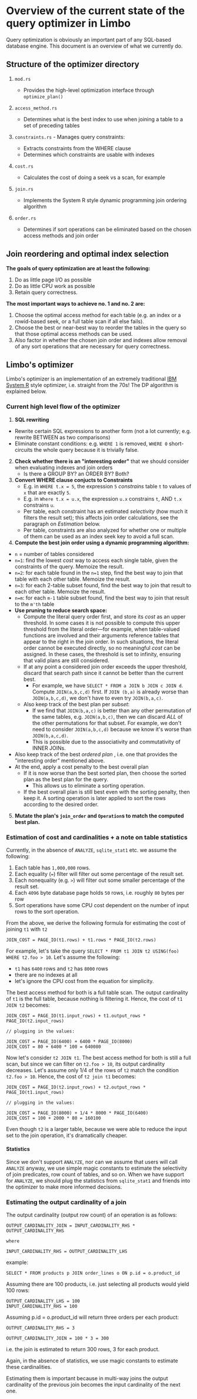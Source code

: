 # Overview of the current state of the query optimizer in Limbo

Query optimization is obviously an important part of any SQL-based database engine. This document is an overview of what we currently do.

## Structure of the optimizer directory

1. `mod.rs`
   - Provides the high-level optimization interface through `optimize_plan()`

2. `access_method.rs`
   - Determines what is the best index to use when joining a table to a set of preceding tables

3. `constraints.rs` - Manages query constraints:
   - Extracts constraints from the WHERE clause
   - Determines which constraints are usable with indexes

4. `cost.rs`
   - Calculates the cost of doing a seek vs a scan, for example

5. `join.rs`
   - Implements the System R style dynamic programming join ordering algorithm

6. `order.rs`
   - Determines if sort operations can be eliminated based on the chosen access methods and join order

## Join reordering and optimal index selection

**The goals of query optimization are at least the following:**

1. Do as little page I/O as possible
2. Do as little CPU work as possible
3. Retain query correctness.

**The most important ways to achieve no. 1 and no. 2 are:**

1. Choose the optimal access method for each table (e.g. an index or a rowid-based seek, or a full table scan if all else fails).
2. Choose the best or near-best way to reorder the tables in the query so that those optimal access methods can be used.
3. Also factor in whether the chosen join order and indexes allow removal of any sort operations that are necessary for query correctness.

## Limbo's optimizer

Limbo's optimizer is an implementation of an extremely traditional [IBM System R](https://www.cs.cmu.edu/~15721-f24/slides/02-Selinger-SystemR-opt.pdf) style optimizer,
i.e. straight from the 70s! The DP algorithm is explained below.

### Current high level flow of the optimizer

1. **SQL rewriting**
  - Rewrite certain SQL expressions to another form (not a lot currently; e.g. rewrite BETWEEN as two comparisons)
  - Eliminate constant conditions: e.g. `WHERE 1` is removed, `WHERE 0` short-circuits the whole query because it is trivially false.
2. **Check whether there is an "interesting order"** that we should consider when evaluating indexes and join orders
    - Is there a GROUP BY? an ORDER BY? Both?
3. **Convert WHERE clause conjucts to Constraints**
    - E.g. in `WHERE t.x = 5`, the expression `5` _constrains_  table `t` to values of `x` that are exactly `5`.
    - E.g. in `Where t.x = u.x`, the expression `u.x` constrains `t`, AND `t.x` constrains `u`.
    - Per table, each constraint has an estimated _selectivity_ (how much it filters the result set); this affects join order calculations, see the paragraph on _Estimation_  below.
    - Per table, constraints are also analyzed for whether one or multiple of them can be used as an index seek key to avoid a full scan.
4. **Compute the best join order using a dynamic programming algorithm:**
  - `n` = number of tables considered
  - `n=1`: find the lowest _cost_ way to access each single table, given the constraints of the query. Memoize the result.
  - `n=2`: for each table found in the `n=1` step, find the best way to join that table with each other table. Memoize the result.
  - `n=3`: for each 2-table subset found, find the best way to join that result to each other table. Memoize the result.
  - `n=m`: for each `m-1` table subset found, find the best way to join that result to the `m'th` table
  - **Use pruning to reduce search space:**
    - Compute the literal query order first, and store its _cost_ as an upper threshold.
      In some cases it is not possible to compute this upper threshold from the literal order—for example, when 
      table-valued functions are involved and their arguments reference tables that appear to the right in the join order. 
      In such situations, the literal order cannot be executed directly, so no meaningful _cost_ can be assigned. 
      In these cases, the threshold is set to infinity, ensuring that valid plans are still considered.
    - If at any point a considered join order exceeds the upper threshold, discard that search path since it cannot be better than the current best.
      - For example, we have `SELECT * FROM a JOIN b JOIN c JOIN d`. Compute `JOIN(a,b,c,d)` first. If `JOIN (b,a)` is already worse than `JOIN(a,b,c,d)`, we don't have to even try `JOIN(b,a,c)`.
    - Also keep track of the best plan per _subset_:
      - If we find that `JOIN(b,a,c)` is better than any other permutation of the same tables, e.g. `JOIN(a,b,c)`, then we can discard _ALL_ of the other permutations for that subset. For example, we don't need to consider `JOIN(a,b,c,d)` because we know it's worse than `JOIN(b,a,c,d)`.
      - This is possible due to the associativity and commutativity of INNER JOINs.
  - Also keep track of the best _ordered plan_ , i.e. one that provides the "interesting order" mentioned above.
  - At the end, apply a cost penalty to the best overall plan
    - If it is now worse than the best sorted plan, then choose the sorted plan as the best plan for the query.
      - This allows us to eliminate a sorting operation.
    - If the best overall plan is still best even with the sorting penalty, then keep it. A sorting operation is later applied to sort the rows according to the desired order.
5. **Mutate the plan's `join_order` and `Operation`s to match the computed best plan.**

### Estimation of cost and cardinalities + a note on table statistics

Currently, in the absence of `ANALYZE`, `sqlite_stat1` etc. we assume the following:

1. Each table has `1,000,000` rows.
2. Each equality (`=`) filter will filter out some percentage of the result set.
3. Each nonequality (e.g. `>`) will filter out some smaller percentage of the result set.
4. Each `4096` byte database page holds `50` rows, i.e. roughly `80` bytes per row 
5. Sort operations have some CPU cost dependent on the number of input rows to the sort operation.

From the above, we derive the following formula for estimating the cost of joining `t1` with `t2`

```
JOIN_COST = PAGE_IO(t1.rows) + t1.rows * PAGE_IO(t2.rows)
```

For example, let's take the query `SELECT * FROM t1 JOIN t2 USING(foo) WHERE t2.foo > 10`. Let's assume the following:

- `t1` has `6400` rows and `t2` has `8000` rows
- there are no indexes at all
- let's ignore the CPU cost from the equation for simplicity.

The best access method for both is a full table scan. The output cardinality of `t1` is the full table, because nothing is filtering it. Hence, the cost of `t1 JOIN t2` becomes:

```
JOIN_COST = PAGE_IO(t1.input_rows) + t1.output_rows * PAGE_IO(t2.input_rows)

// plugging in the values:

JOIN_COST = PAGE_IO(6400) + 6400 * PAGE_IO(8000)
JOIN_COST = 80 + 6400 * 100 = 640080
```

Now let's consider `t2 JOIN t1`. The best access method for both is still a full scan, but since we can filter on `t2.foo > 10`, its output cardinality decreases. Let's assume only 1/4 of the rows of `t2` match the condition `t2.foo > 10`. Hence, the cost of `t2 join t1` becomes:

```
JOIN_COST = PAGE_IO(t2.input_rows) + t2.output_rows * PAGE_IO(t1.input_rows)

// plugging in the values:

JOIN_COST = PAGE_IO(8000) + 1/4 * 8000 * PAGE_IO(6400)
JOIN_COST = 100 + 2000 * 80 = 160100
```

Even though `t2` is a larger table, because we were able to reduce the input set to the join operation, it's dramatically cheaper.

#### Statistics

Since we don't support `ANALYZE`, nor can we assume that users will call `ANALYZE` anyway, we use simple magic constants to estimate the selectivity of join predicates, row count of tables, and so on. When we have support for `ANALYZE`, we should plug the statistics from `sqlite_stat1` and friends into the optimizer to make more informed decisions.

### Estimating the output cardinality of a join

The output cardinality (output row count) of an operation is as follows:

```
OUTPUT_CARDINALITY_JOIN = INPUT_CARDINALITY_RHS * OUTPUT_CARDINALITY_RHS

where

INPUT_CARDINALITY_RHS = OUTPUT_CARDINALITY_LHS
```

example:

```
SELECT * FROM products p JOIN order_lines o ON p.id = o.product_id
```
Assuming there are 100 products, i.e. just selecting all products would yield 100 rows:

```
OUTPUT_CARDINALITY_LHS = 100
INPUT_CARDINALITY_RHS = 100
```

Assuming p.id = o.product_id will return three orders per each product:

```
OUTPUT_CARDINALITY_RHS = 3

OUTPUT_CARDINALITY_JOIN = 100 * 3 = 300
```
i.e. the join is estimated to return 300 rows, 3 for each product.

Again, in the absence of statistics, we use magic constants to estimate these cardinalities.

Estimating them is important because in multi-way joins the output cardinality of the previous join becomes the input cardinality of the next one.